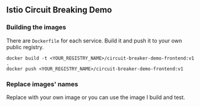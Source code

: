 ## Istio Circuit Breaking Demo


### Building the images
There are `Dockerfile` for each service. Build it and push it to your own public registry.
```
docker build -t <YOUR_REGISTRY_NAME>/circuit-breaker-demo-frontend:v1 .
docker push <YOUR_REGISTRY_NAME>/circuit-breaker-demo-frontend:v1
```


### Replace images' names
Replace with your own image or you can use the image I build and test.
